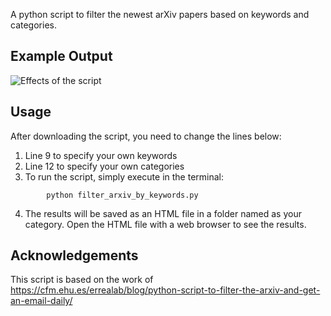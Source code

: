 
A python script to filter the newest arXiv papers based on keywords and categories.

## Example Output
![Effects of the script](https://https://github.com/pulsar-xliu/filter_arxiv_by_keywords/Example_output.png)

## Usage
After downloading the script, you need to change the lines below:

1. Line 9 to specify your own keywords
2. Line 12 to specify your own categories
3. To run the script, simply execute in the terminal:
```
        python filter_arxiv_by_keywords.py
```

4. The results will be saved as an HTML file in a folder named as your category. Open the HTML file with a web browser to see the results.

## Acknowledgements
This script is based on the work of https://cfm.ehu.es/errealab/blog/python-script-to-filter-the-arxiv-and-get-an-email-daily/
